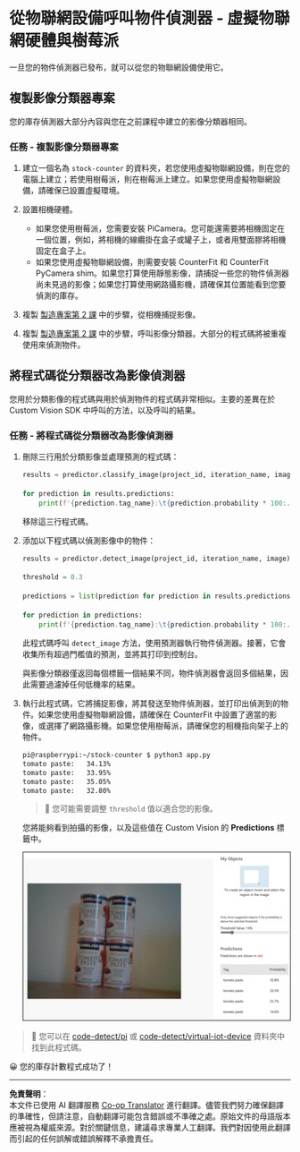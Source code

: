 <!--
CO_OP_TRANSLATOR_METADATA:
{
  "original_hash": "a3fdfec1d1e2cb645ea11c2930b51299",
  "translation_date": "2025-08-26T21:29:56+00:00",
  "source_file": "5-retail/lessons/2-check-stock-device/single-board-computer-object-detector.md",
  "language_code": "mo"
}
-->
# 從物聯網設備呼叫物件偵測器 - 虛擬物聯網硬體與樹莓派

一旦您的物件偵測器已發布，就可以從您的物聯網設備使用它。

## 複製影像分類器專案

您的庫存偵測器大部分內容與您在之前課程中建立的影像分類器相同。

### 任務 - 複製影像分類器專案

1. 建立一個名為 `stock-counter` 的資料夾，若您使用虛擬物聯網設備，則在您的電腦上建立；若使用樹莓派，則在樹莓派上建立。如果您使用虛擬物聯網設備，請確保已設置虛擬環境。

1. 設置相機硬體。

    * 如果您使用樹莓派，您需要安裝 PiCamera。您可能還需要將相機固定在一個位置，例如，將相機的線纜掛在盒子或罐子上，或者用雙面膠將相機固定在盒子上。
    * 如果您使用虛擬物聯網設備，則需要安裝 CounterFit 和 CounterFit PyCamera shim。如果您打算使用靜態影像，請捕捉一些您的物件偵測器尚未見過的影像；如果您打算使用網路攝影機，請確保其位置能看到您要偵測的庫存。

1. 複製 [製造專案第 2 課](../../../4-manufacturing/lessons/2-check-fruit-from-device/README.md#task---capture-an-image-using-an-iot-device) 中的步驟，從相機捕捉影像。

1. 複製 [製造專案第 2 課](../../../4-manufacturing/lessons/2-check-fruit-from-device/README.md#task---classify-images-from-your-iot-device) 中的步驟，呼叫影像分類器。大部分的程式碼將被重複使用來偵測物件。

## 將程式碼從分類器改為影像偵測器

您用於分類影像的程式碼與用於偵測物件的程式碼非常相似。主要的差異在於 Custom Vision SDK 中呼叫的方法，以及呼叫的結果。

### 任務 - 將程式碼從分類器改為影像偵測器

1. 刪除三行用於分類影像並處理預測的程式碼：

    ```python
    results = predictor.classify_image(project_id, iteration_name, image)
    
    for prediction in results.predictions:
        print(f'{prediction.tag_name}:\t{prediction.probability * 100:.2f}%')
    ```

    移除這三行程式碼。

1. 添加以下程式碼以偵測影像中的物件：

    ```python
    results = predictor.detect_image(project_id, iteration_name, image)

    threshold = 0.3
    
    predictions = list(prediction for prediction in results.predictions if prediction.probability > threshold)
    
    for prediction in predictions:
        print(f'{prediction.tag_name}:\t{prediction.probability * 100:.2f}%')
    ```

    此程式碼呼叫 `detect_image` 方法，使用預測器執行物件偵測器。接著，它會收集所有超過門檻值的預測，並將其打印到控制台。

    與影像分類器僅返回每個標籤一個結果不同，物件偵測器會返回多個結果，因此需要過濾掉任何低機率的結果。

1. 執行此程式碼，它將捕捉影像，將其發送至物件偵測器，並打印出偵測到的物件。如果您使用虛擬物聯網設備，請確保在 CounterFit 中設置了適當的影像，或選擇了網路攝影機。如果您使用樹莓派，請確保您的相機指向架子上的物件。

    ```output
    pi@raspberrypi:~/stock-counter $ python3 app.py 
    tomato paste:   34.13%
    tomato paste:   33.95%
    tomato paste:   35.05%
    tomato paste:   32.80%
    ```

    > 💁 您可能需要調整 `threshold` 值以適合您的影像。

    您將能夠看到拍攝的影像，以及這些值在 Custom Vision 的 **Predictions** 標籤中。

    ![架子上有 4 罐番茄醬，預測結果分別為 35.8%、33.5%、25.7% 和 16.6%](../../../../../translated_images/custom-vision-stock-prediction.942266ab1bcca3410ecdf23643b9f5f570cfab2345235074e24c51f285777613.mo.png)

> 💁 您可以在 [code-detect/pi](../../../../../5-retail/lessons/2-check-stock-device/code-detect/pi) 或 [code-detect/virtual-iot-device](../../../../../5-retail/lessons/2-check-stock-device/code-detect/virtual-iot-device) 資料夾中找到此程式碼。

😀 您的庫存計數程式成功了！

---

**免責聲明**：  
本文件已使用 AI 翻譯服務 [Co-op Translator](https://github.com/Azure/co-op-translator) 進行翻譯。儘管我們努力確保翻譯的準確性，但請注意，自動翻譯可能包含錯誤或不準確之處。原始文件的母語版本應被視為權威來源。對於關鍵信息，建議尋求專業人工翻譯。我們對因使用此翻譯而引起的任何誤解或錯誤解釋不承擔責任。
